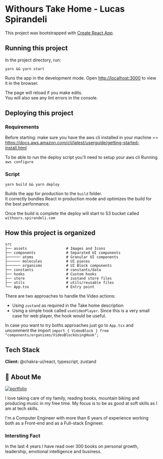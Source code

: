 # Withours Take Home - Lucas Spirandeli

This project was bootstrapped with [Create React App](https://github.com/facebook/create-react-app).

## Running this project

In the project directory, run:

    yarn && yarn start

Runs the app in the development mode.
Open [http://localhost:3000](http://localhost:3000) to view it in the browser.

The page will reload if you make edits.\
You will also see any lint errors in the console.

## Deploying this project

### Requirements

Before starting: make sure you have the aws cli installed in your machine == https://docs.aws.amazon.com/cli/latest/userguide/getting-started-install.html

To be able to run the deploy script you'll need to setup your aws cli Running `aws configure`

### Script

    yarn build && yarn deploy


Builds the app for production to the `build` folder.\
It correctly bundles React in production mode and optimizes the build for the best performance.

Once the build is complete the deploy will start to S3 bucket called `withours.spirandeli.com`


## How this project is organized

    src
    ├── assets                  # Images and Icons
    ├── components              # Separated UI components
    ├────── atoms               # Granular UI components
    ├────── molecules           # UI pieces
    ├────── organisms           # UI Block components
    ├── constants               # constants/data
    ├── hooks                   # Custom hooks
    ├── store                   # zustand store files
    ├── utils                   # utils/reusable files
    └── App.tsx                 # Entry point


There are two approaches to handle the Video actions:
- Using `zustand` as required in the Take home description
- Using a simple hook called `useVideoPlayer`. Since this is a very small case for web player, the hook would be useful.

In case you want to try boths approaches just go to `App.tsx` and uncomment the import `import { VideoBlock } from "components/organisms/VideoBlockUsingHook";`

## Tech Stack

**Client:** @chakra-ui/react, typescript, zustand


## 🚀 About Me

[![portfolio](https://img.shields.io/badge/my_portfolio-000?style=for-the-badge&logo=ko-fi&logoColor=white)](https://portfolio.spirandeli.com/)

I love taking care of my family, reading books, mountain biking and producing music in my free time. My focus is to be as good at soft skills as I am at tech skills.

I'm a Computer Engineer with more than 6 years of experience working both as a Front-end and as a Full-stack Engineer.

### Intersting Fact
In the last 4 years I have read over 300 books on personal growth, leadership, emotional intelligence and business.




